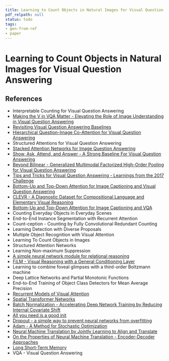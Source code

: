 ```yaml
---
title: Learning to Count Objects in Natural Images for Visual Question Answering
pdf_relpath: null
status: todo
tags:
- gen-from-ref
- paper
---
```


# Learning to Count Objects in Natural Images for Visual Question Answering

## References

- Interpretable Counting for Visual Question Answering
- [Making the V in VQA Matter - Elevating the Role of Image Understanding in Visual Question Answering](./making-the-v-in-vqa-matter-elevating-the-role-of-image-understanding-in-visual-question-answering.md)
- [Revisiting Visual Question Answering Baselines](./revisiting-visual-question-answering-baselines.md)
- [Hierarchical Question-Image Co-Attention for Visual Question Answering](./hierarchical-question-image-co-attention-for-visual-question-answering.md)
- Structured Attentions for Visual Question Answering
- [Stacked Attention Networks for Image Question Answering](./stacked-attention-networks-for-image-question-answering.md)
- [Show, Ask, Attend, and Answer - A Strong Baseline For Visual Question Answering](./show-ask-attend-and-answer-a-strong-baseline-for-visual-question-answering.md)
- [Beyond Bilinear - Generalized Multimodal Factorized High-Order Pooling for Visual Question Answering](./beyond-bilinear-generalized-multimodal-factorized-high-order-pooling-for-visual-question-answering.md)
- [Tips and Tricks for Visual Question Answering - Learnings from the 2017 Challenge](./tips-and-tricks-for-visual-question-answering-learnings-from-the-2017-challenge.md)
- [Bottom-Up and Top-Down Attention for Image Captioning and Visual Question Answering](./bottom-up-and-top-down-attention-for-image-captioning-and-visual-question-answering.md)
- [CLEVR - A Diagnostic Dataset for Compositional Language and Elementary Visual Reasoning](./clevr-a-diagnostic-dataset-for-compositional-language-and-elementary-visual-reasoning.md)
- [Bottom-Up and Top-Down Attention for Image Captioning and VQA](./bottom-up-and-top-down-attention-for-image-captioning-and-vqa.md)
- Counting Everyday Objects in Everyday Scenes
- End-to-End Instance Segmentation with Recurrent Attention
- Count-ception - Counting by Fully Convolutional Redundant Counting
- Learning Detection with Diverse Proposals
- Multiple Object Recognition with Visual Attention
- Learning To Count Objects in Images
- Structured Attention Networks
- Learning Non-maximum Suppression
- [A simple neural network module for relational reasoning](./a-simple-neural-network-module-for-relational-reasoning.md)
- [FiLM - Visual Reasoning with a General Conditioning Layer](./film-visual-reasoning-with-a-general-conditioning-layer.md)
- Learning to combine foveal glimpses with a third-order Boltzmann machine
- Deep Lattice Networks and Partial Monotonic Functions
- End-to-End Training of Object Class Detectors for Mean Average Precision
- [Recurrent Models of Visual Attention](./recurrent-models-of-visual-attention.md)
- [Spatial Transformer Networks](./spatial-transformer-networks.md)
- [Batch Normalization - Accelerating Deep Network Training by Reducing Internal Covariate Shift](./batch-normalization-accelerating-deep-network-training-by-reducing-internal-covariate-shift.md)
- [All you need is a good init](./all-you-need-is-a-good-init.md)
- [Dropout - a simple way to prevent neural networks from overfitting](./dropout-a-simple-way-to-prevent-neural-networks-from-overfitting.md)
- [Adam - A Method for Stochastic Optimization](./adam-a-method-for-stochastic-optimization.md)
- [Neural Machine Translation by Jointly Learning to Align and Translate](./neural-machine-translation-by-jointly-learning-to-align-and-translate.md)
- [On the Properties of Neural Machine Translation - Encoder-Decoder Approaches](./on-the-properties-of-neural-machine-translation-encoder-decoder-approaches.md)
- [Long Short-Term Memory](./long-short-term-memory.md)
- VQA - Visual Question Answering
